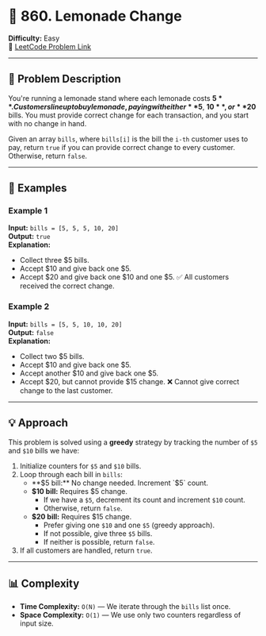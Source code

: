 # 🧃 860. Lemonade Change

**Difficulty:** Easy  
🔗 [LeetCode Problem Link](https://leetcode.com/problems/lemonade-change/)

---

## 📝 Problem Description

You're running a lemonade stand where each lemonade costs **$5**. Customers line up to buy lemonade, paying with either **$5**, **$10**, or **$20** bills. You must provide correct change for each transaction, and you start with no change in hand.

Given an array `bills`, where `bills[i]` is the bill the `i-th` customer uses to pay, return `true` if you can provide correct change to every customer. Otherwise, return `false`.

---

## 📘 Examples

### Example 1

**Input:** `bills = [5, 5, 5, 10, 20]`  
**Output:** `true`  
**Explanation:**
- Collect three $5 bills.
- Accept $10 and give back one $5.
- Accept $20 and give back one $10 and one $5.
✅ All customers received the correct change.

### Example 2

**Input:** `bills = [5, 5, 10, 10, 20]`  
**Output:** `false`  
**Explanation:**
- Collect two $5 bills.
- Accept $10 and give back one $5.
- Accept another $10 and give back one $5.
- Accept $20, but cannot provide $15 change.
❌ Cannot give correct change to the last customer.

---

## 💡 Approach

This problem is solved using a **greedy** strategy by tracking the number of `$5` and `$10` bills we have:

1. Initialize counters for `$5` and `$10` bills.
2. Loop through each bill in `bills`:
   - **$5 bill:** No change needed. Increment `$5` count.
   - **$10 bill:** Requires $5 change.
     - If we have a `$5`, decrement its count and increment `$10` count.
     - Otherwise, return `false`.
   - **$20 bill:** Requires $15 change.
     - Prefer giving one `$10` and one `$5` (greedy approach).
     - If not possible, give three `$5` bills.
     - If neither is possible, return `false`.
3. If all customers are handled, return `true`.

---

## 📊 Complexity

- **Time Complexity:** `O(N)` — We iterate through the `bills` list once.
- **Space Complexity:** `O(1)` — We use only two counters regardless of input size.